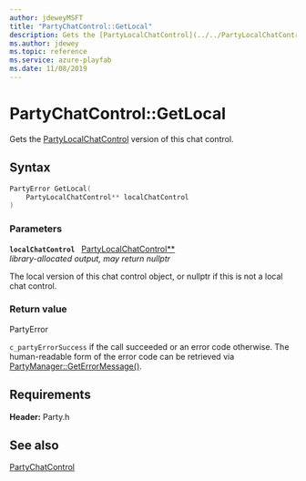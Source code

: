 ```yaml
---
author: jdeweyMSFT
title: "PartyChatControl::GetLocal"
description: Gets the [PartyLocalChatControl](../../PartyLocalChatControl/partylocalchatcontrol.md) version of this chat control.
ms.author: jdewey
ms.topic: reference
ms.service: azure-playfab
ms.date: 11/08/2019
---
```


# PartyChatControl::GetLocal  

Gets the [PartyLocalChatControl](../../PartyLocalChatControl/partylocalchatcontrol.md) version of this chat control.  

## Syntax  
  
```cpp
PartyError GetLocal(  
    PartyLocalChatControl** localChatControl  
)  
```  
  
### Parameters  
  
**`localChatControl`** &nbsp; [PartyLocalChatControl**](../../PartyLocalChatControl/partylocalchatcontrol.md)  
*library-allocated output, may return nullptr*  
  
The local version of this chat control object, or nullptr if this is not a local chat control.  
  
  
### Return value  
PartyError
  
```c_partyErrorSuccess``` if the call succeeded or an error code otherwise. The human-readable form of the error code can be retrieved via [PartyManager::GetErrorMessage()](../../PartyManager/methods/partymanager_geterrormessage.md).
  
  
## Requirements  
  
**Header:** Party.h
  
## See also  
[PartyChatControl](../partychatcontrol.md)  

  
  
